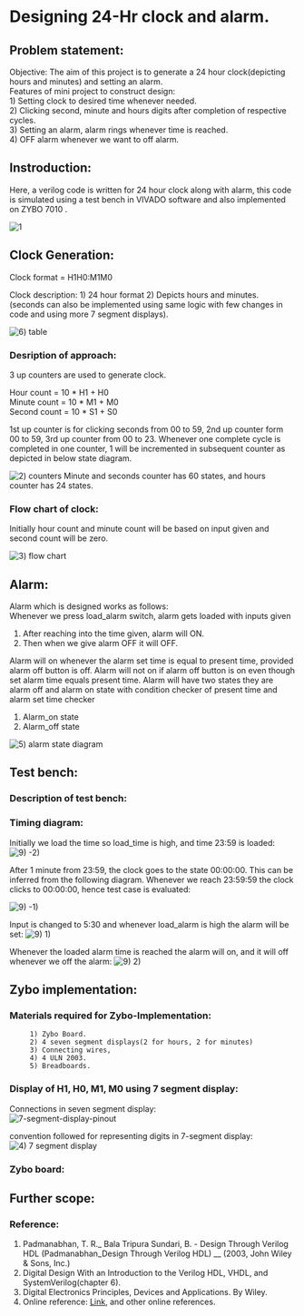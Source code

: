 # Designing 24-Hr clock and alarm.

## Problem statement:
Objective:   The aim of this project is to generate a 24 hour clock(depicting hours and minutes) and setting an alarm. <br/>
	      Features of mini project to construct design: <br/>
	      1) Setting clock to desired time whenever needed. <br/>
	      2) Clicking second, minute and hours digits after completion of respective cycles. <br/>
	      3) Setting an alarm, alarm rings whenever time is reached. <br/>
	      4) OFF alarm whenever we want to off alarm. <br/>

## Instroduction:
Here, a verilog code is written for 24 hour clock along with alarm, this code is simulated using a test bench in VIVADO software and also implemented on ZYBO 7010 .

![1](https://github.com/112101011/Designing-24Hr-clock./assets/111628378/25a07a1d-05d1-4db1-87c1-b29f5e75a686)

## Clock Generation:

Clock format = H1H0:M1M0 <br/>

Clock description:
	1) 24 hour format
	2) Depicts hours and minutes. (seconds can also be implemented using same logic with few changes in code and using more 7 segment displays).
 
![6) table](https://github.com/112101011/Designing-24Hr-clock./assets/111628378/03a9c500-2703-4bef-867b-dcddc5513314)


### Desription of approach:
3 up counters are used to generate clock. <br/>

Hour count = 10 * H1 + H0 <br/>
Minute count = 10 * M1 + M0 <br/>
Second count = 10 * S1 + S0 <br/>

1st up counter is for clicking seconds from 00 to 59, 2nd up counter form 00 to 59, 3rd up  counter from 00 to 23.
Whenever one complete cycle is completed in one counter, 1 will be incremented in subsequent counter as depicted in below state diagram.

![2) counters ](https://github.com/112101011/Designing-24Hr-clock./assets/111628378/71f58a5b-ecd1-46a0-9145-574d3913d49e)
Minute and seconds counter has 60 states, and hours counter has 24 states.

### Flow chart of clock:
Initially hour count and minute count will be based on input given and second count will be zero.

![3) flow chart](https://github.com/112101011/Designing-24Hr-clock./assets/111628378/fe05ff47-ec77-4abe-ba76-4b5997b79431)

## Alarm:
Alarm which is designed works as follows: <br/>
Whenever we press load_alarm switch, alarm gets loaded with inputs given
1) After reaching into the time given, alarm will ON.
2) Then when we give alarm OFF it will OFF.

Alarm will on whenever the alarm set time is equal to present time, provided alarm off button is off.
Alarm will not on if alarm off button is on even though set alarm time equals present time.
Alarm will have two states they are alarm off and alarm on state with condition checker of present time and alarm set time checker

1) Alarm_on state
2) Alarm_off state

![5) alarm state diagram](https://github.com/112101011/Designing-24Hr-clock./assets/111628378/2975f78d-5c97-46b6-9754-4a845eedf59a)


## Test bench:



### Description of test bench:

### Timing diagram:
Initially we load the time so load_time is high, and time 23:59 is loaded:
![9) -2)](https://github.com/112101011/Designing-24Hr-clock./assets/111628378/a3f5d4ad-2d2d-4dcc-8750-7c94b7fc3962)


After 1 minute from 23:59, the clock goes to the state 00:00:00. This can be inferred from the following diagram. Whenever we reach 23:59:59 the clock clicks to 00:00:00, hence test case is evaluated:

![9) -1)](https://github.com/112101011/Designing-24Hr-clock./assets/111628378/2235e106-dc79-41e6-a7d9-d4ae5578bf8e)


Input is changed to 5:30 and whenever load_alarm is high the alarm will be set:
![9) 1)](https://github.com/112101011/Designing-24Hr-clock./assets/111628378/d50dfea7-2dbe-40de-9cbd-98d374eca740)

Whenever the loaded alarm time is reached the alarm will on, and it will off whenever we off the alarm:
![9) 2)](https://github.com/112101011/Designing-24Hr-clock./assets/111628378/d8f2fd28-8a05-4c91-b0a8-19c7d05c2d2c)

## Zybo implementation:

### Materials required for Zybo-Implementation:
	     1) Zybo Board.
	     2) 4 seven segment displays(2 for hours, 2 for minutes)
	     3) Connecting wires,
	     4) 4 ULN 2003.
	     5) Breadboards.


### Display of H1, H0, M1, M0 using 7 segment display:

Connections in seven segment display: <br/>
![7-segment-display-pinout](https://github.com/112101011/Designing-24Hr-clock./assets/111628378/70a2fcb3-5727-45e1-b2b2-35e15217a6f8)

convention followed for representing digits in 7-segment display:
![4) 7 segment display](https://github.com/112101011/Designing-24Hr-clock./assets/111628378/0d7aae1d-60c3-4d63-9a28-486f59129ec1)

### Zybo board:


## Further scope:


### Reference:
1) Padmanabhan, T. R._ Bala Tripura Sundari, B. - Design Through Verilog HDL (Padmanabhan_Design Through Verilog HDL) __ (2003, John Wiley & Sons, Inc.) 
2) Digital Design With an Introduction to the Verilog HDL, VHDL, and SystemVerilog(chapter 6).
3) Digital Electronics Principles, Devices and Applications. By Wiley.
4) Online reference: [Link](https://en.wikipedia.org/wiki/Clock_generator), and other online references.
